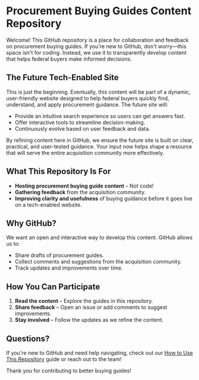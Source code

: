 # Procurement Buying Guides Content Repository

Welcome! This GitHub repository is a place for collaboration and feedback on procurement buying guides. If you're new to GitHub, don't worry—this space isn't for coding. Instead, we use it to transparently develop content that helps federal buyers make informed decisions.

## The Future Tech-Enabled Site
This is just the beginning. Eventually, this content will be part of a dynamic, user-friendly website designed to help federal buyers quickly find, understand, and apply procurement guidance. The future site will:
- Provide an intuitive search experience so users can get answers fast.
- Offer interactive tools to streamline decision-making.
- Continuously evolve based on user feedback and data.

By refining content here in GitHub, we ensure the future site is built on clear, practical, and user-tested guidance. Your input now helps shape a resource that will serve the entire acquisition community more effectively.

## What This Repository Is For
- **Hosting procurement buying guide content** – Not code!
- **Gathering feedback** from the acquisition community.
- **Improving clarity and usefulness** of buying guidance before it goes live on a tech-enabled website.

## Why GitHub?
We want an open and interactive way to develop this content. GitHub allows us to:
- Share drafts of procurement guides.
- Collect comments and suggestions from the acquisition community.
- Track updates and improvements over time.

## How You Can Participate
1. **Read the content** – Explore the guides in this repository.
2. **Share feedback** – Open an issue or add comments to suggest improvements.
3. **Stay involved** – Follow the updates as we refine the content.

## Questions?
If you're new to GitHub and need help navigating, check out our [How to Use This Repository](#) guide or reach out to the team!

Thank you for contributing to better buying guides!

